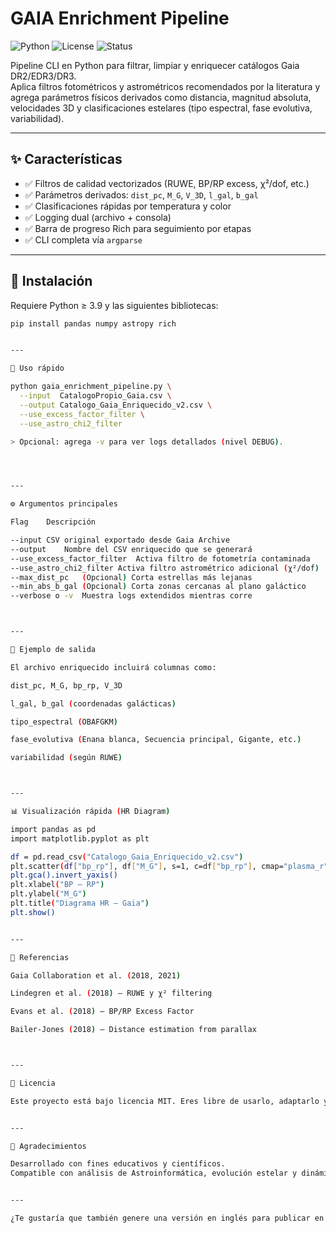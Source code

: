 # GAIA Enrichment Pipeline

![Python](https://img.shields.io/badge/python-3.9%2B-blue.svg)
![License](https://img.shields.io/badge/license-MIT-green)
![Status](https://img.shields.io/badge/status-stable-brightgreen)

Pipeline CLI en Python para filtrar, limpiar y enriquecer catálogos Gaia DR2/EDR3/DR3.  
Aplica filtros fotométricos y astrométricos recomendados por la literatura y agrega parámetros físicos derivados como distancia, magnitud absoluta, velocidades 3D y clasificaciones estelares (tipo espectral, fase evolutiva, variabilidad).

---

## ✨ Características

- ✅ Filtros de calidad vectorizados (RUWE, BP/RP excess, χ²/dof, etc.)
- ✅ Parámetros derivados: `dist_pc`, `M_G`, `V_3D`, `l_gal`, `b_gal`
- ✅ Clasificaciones rápidas por temperatura y color
- ✅ Logging dual (archivo + consola)
- ✅ Barra de progreso Rich para seguimiento por etapas
- ✅ CLI completa vía `argparse`

---

## 🚀 Instalación

Requiere Python ≥ 3.9 y las siguientes bibliotecas:

```bash
pip install pandas numpy astropy rich


---

🧪 Uso rápido

python gaia_enrichment_pipeline.py \
  --input  CatalogoPropio_Gaia.csv \
  --output Catalogo_Gaia_Enriquecido_v2.csv \
  --use_excess_factor_filter \
  --use_astro_chi2_filter

> Opcional: agrega -v para ver logs detallados (nivel DEBUG).




---

⚙️ Argumentos principales

Flag	Descripción

--input	CSV original exportado desde Gaia Archive
--output	Nombre del CSV enriquecido que se generará
--use_excess_factor_filter	Activa filtro de fotometría contaminada
--use_astro_chi2_filter	Activa filtro astrométrico adicional (χ²/dof)
--max_dist_pc	(Opcional) Corta estrellas más lejanas
--min_abs_b_gal	(Opcional) Corta zonas cercanas al plano galáctico
--verbose o -v	Muestra logs extendidos mientras corre



---

📂 Ejemplo de salida

El archivo enriquecido incluirá columnas como:

dist_pc, M_G, bp_rp, V_3D

l_gal, b_gal (coordenadas galácticas)

tipo_espectral (OBAFGKM)

fase_evolutiva (Enana blanca, Secuencia principal, Gigante, etc.)

variabilidad (según RUWE)



---

📊 Visualización rápida (HR Diagram)

import pandas as pd
import matplotlib.pyplot as plt

df = pd.read_csv("Catalogo_Gaia_Enriquecido_v2.csv")
plt.scatter(df["bp_rp"], df["M_G"], s=1, c=df["bp_rp"], cmap="plasma_r")
plt.gca().invert_yaxis()
plt.xlabel("BP – RP")
plt.ylabel("M_G")
plt.title("Diagrama HR – Gaia")
plt.show()


---

📘 Referencias

Gaia Collaboration et al. (2018, 2021)

Lindegren et al. (2018) — RUWE y χ² filtering

Evans et al. (2018) — BP/RP Excess Factor

Bailer-Jones (2018) — Distance estimation from parallax



---

🪪 Licencia

Este proyecto está bajo licencia MIT. Eres libre de usarlo, adaptarlo y compartirlo con atribución.


---

🤝 Agradecimientos

Desarrollado con fines educativos y científicos.
Compatible con análisis de Astroinformática, evolución estelar y dinámica galáctica.


---

¿Te gustaría que también genere una versión en inglés para publicar en GitHub o dejarlo en español profesional?

